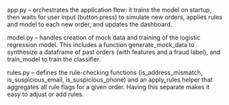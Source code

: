 app.py – orchestrates the application flow: it trains the model on startup, then waits for user input (button press) to simulate new orders, applies rules and model to each new order, and updates the dashboard.


 model.py – handles creation of mock data and training of the logistic regression model. This includes a function generate_mock_data to synthesize a dataframe of past orders (with features and a fraud label), and train_model to train the classifier. 
 
 
 rules.py – defines the rule-checking functions (is_address_mismatch, is_suspicious_email, is_suspicious_phone) and an apply_rules helper that aggregates all rule flags for a given order. Having this separate makes it easy to adjust or add rules.